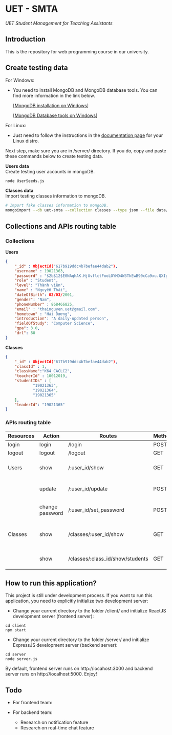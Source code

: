 # UET - SMTA

*UET Student Management for Teaching Assistants*

## Introduction

This is the repository for web programming course in our university.

## Create testing data

For Windows:
 - You need to install MongoDB and MongoDB database tools. You can find more information in the link below.
 
	[[MongoDB installation on Windows](https://docs.mongodb.com/manual/tutorial/install-mongodb-on-windows/)]
	
	[[MongoDB Database tools on Windows](https://docs.mongodb.com/database-tools/installation/installation-windows/)]

For Linux:
 - Just need to follow the instructions in the [documentation page](https://docs.mongodb.com/manual/administration/install-on-linux/) for your Linux distro.

Next step, make sure you are in /server/ directory. If you do, copy and paste these commands below to create testing data.

**Users data**  
Create testing user accounts in mongoDB.  
```bash
node UserSeeds.js
```

**Classes data**  
Import testing classes information to mongoDB.  
```bash
# Import fake classes information to mongoDB.
mongoimport --db uet-smta --collection classes --type json --file data/classes.json --jsonArray
```

## Collections and APIs routing table

### Collections

**Users** 

```json
{ 
	"_id" : ObjectId("617b919ddc4b7befae44dab2"),
	"username" : 19021363,
	"password" : "$2b$12$E0NAqhAK.HjUvflctFooLOYMD4W3TkEwB90cCa9xu.QXIg/u379bS",
	"role" : "Student",	
	"level": "Thành viên",
	"name" : "Nguyễn Thái",
	"dateOfBirth": 02/03/2001,
	"gender": "Nam",
	"phoneNumber" : 868466825,
	"email" : "thainguyen.uet@gmail.com",
	"hometown" : "Hải Dương",
	"introduction": "A daily-updated person",
	"fieldOfStudy": "Computer Science",
	"gpa": 3.0,
	"drl": 80
}
```

**Classes**

```json
{ 
	"_id" : ObjectId("617b919ddc4b7befae44dab2"),
	"classId" : 1,
	"className":"K64_CACLC2",
	"teacherId" : 10012019,
	"studentIDs" : [
			"19021363",
			"19021364",
			"19021365"
	],
	"leaderId": "19021365"
}
```

### APIs routing table

| Resources | Action | Routes | Methods | Description|
| ------ | ------ | ------ | ------ | ------ |
| login | login | /login | POST | Log in|
| logout | logout | /logout | GET | Log out |
| Users | show | /:user_id/show | GET | Show user's profile |
|  | update | /:user_id/update | POST | Update user's profile |
|  | change password | /:user_id/set_password | POST | Change user's password |
| Classes | show | /classes/:user_id/show | GET | Get managed class and students |
|  | show | /classes/:class_id/show/students | GET | Get students in a class |

## How to run this application?
This project is still under development process. If you want to run this application, you need to explicitly initialize two development server:
- Change your current directory to the folder /client/ and initialize ReactJS development server (frontend server):
```
cd client
npm start
```
- Change your current directory to the folder /server/ and initialize ExpressJS development server (backend server):
```
cd server
node server.js
```
By default, frontend server runs on http://locahost:3000 and backend server runs on http://localhost:5000.
Enjoy!

## Todo

- For frontend team:
   
- For backend team:
	- Research on notification feature
	- Research on real-time chat feature

